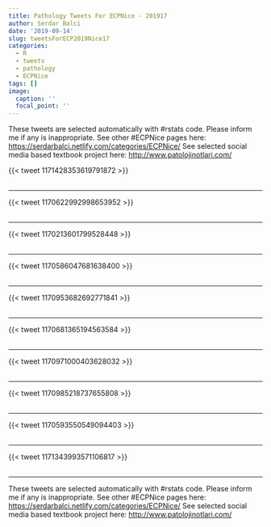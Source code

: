 ```yaml
---
title: Pathology Tweets For ECPNice - 201917
author: Serdar Balci
date: '2019-09-14'
slug: tweetsForECP2019Nice17
categories:
  - R
  - tweets
  - pathology
  - ECPNice
tags: []
image:
  caption: ''
  focal_point: ''
---
```



These tweets are selected automatically with #rstats code. Please inform me if any is inappropriate.
See other #ECPNice pages here: https://serdarbalci.netlify.com/categories/ECPNice/ 
See selected social media based textbook project here: http://www.patolojinotlari.com/

{{< tweet 1171428353619791872 >}}
<br>
<br>
<hr>
{{< tweet 1170622992998653952 >}}
<br>
<br>
<hr>
{{< tweet 1170213601799528448 >}}
<br>
<br>
<hr>
{{< tweet 1170586047681638400 >}}
<br>
<br>
<hr>
{{< tweet 1170953682692771841 >}}
<br>
<br>
<hr>
{{< tweet 1170681365194563584 >}}
<br>
<br>
<hr>
{{< tweet 1170971000403628032 >}}
<br>
<br>
<hr>
{{< tweet 1170985218737655808 >}}
<br>
<br>
<hr>
{{< tweet 1170593550549094403 >}}
<br>
<br>
<hr>
{{< tweet 1171343993571106817 >}}
<br>
<br>
<hr>


These tweets are selected automatically with #rstats code. Please inform me if any is inappropriate.
See other #ECPNice pages here: https://serdarbalci.netlify.com/categories/ECPNice/ 
See selected social media based textbook project here: http://www.patolojinotlari.com/
